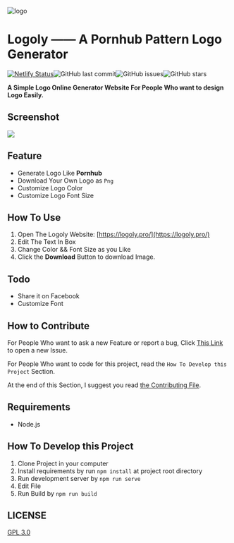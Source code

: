 <p class="text-align:center">
<img src="https://i.loli.net/2019/03/24/5c9681455a5a2.png" alt="logo" title="logo" />
</a>

# Logoly —— A Pornhub Pattern Logo Generator

[![Netlify Status](https://api.netlify.com/api/v1/badges/6095e928-6e66-4f72-8c7a-ba75f4db70f3/deploy-status)](https://app.netlify.com/sites/logoly/deploys)![GitHub last commit](https://img.shields.io/github/last-commit/bestony/logoly.svg)![GitHub issues](https://img.shields.io/github/issues/bestony/logoly.svg)![GitHub stars](https://img.shields.io/github/stars/bestony/logoly.svg?style=social)

**A Simple Logo Online Generator Website For People Who want to design Logo Easily.**

## Screenshot

![](https://i.loli.net/2019/03/24/5c96e02e97aff.png)

## Feature
- Generate Logo Like **Pornhub**
- Download Your Own Logo as `Png`
- Customize Logo Color
- Customize Logo Font Size


## How To Use 

1. Open The Logoly Website: [https://logoly.pro/](https://logoly.pro/)
2. Edit The Text In Box
3. Change Color && Font Size as you Like
4. Click the **Download** Button to download Image.

## Todo

- Share it on Facebook
- Customize Font

## How to Contribute 

For People Who want to ask a new Feature or report a bug, Click [This Link](https://github.com/bestony/logoly/issues/new/choose) to open a new Issue.

For People Who want to code for this project, read the `How To Develop this Project` Section.

At the end of this Section, I suggest you read [the Contributing File](Contributing.md).

## Requirements

- Node.js

## How To Develop this Project

1. Clone Project in your computer
2. Install requirements by run `npm install` at project root directory
3. Run development server by `npm run serve`
4. Edit File 
5. Run Build by `npm run build`

## LICENSE

[GPL 3.0](LICENSE)
